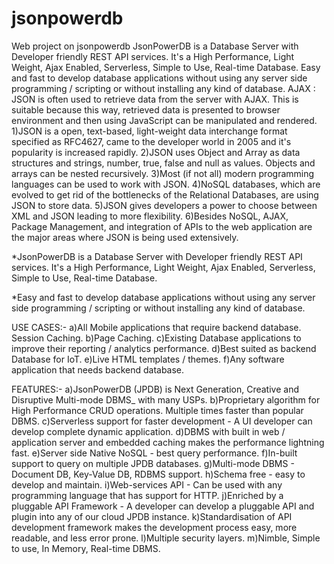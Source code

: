 # jsonpowerdb
Web project on jsonpowerdb
JsonPowerDB is a Database Server with Developer friendly REST API services. It's a High Performance, Light Weight, Ajax Enabled, Serverless, Simple to Use, Real-time Database. Easy and fast to develop database applications without using any server side programming / scripting or without installing any kind of database.
AJAX : JSON is often used to retrieve data from the server with AJAX. This is suitable because this way, retrieved data is presented to browser environment and then using JavaScript can be manipulated and rendered.
1)JSON is a open, text-based, light-weight data interchange format specified as RFC4627, came to the developer world in 2005 and it's popularity is increased rapidly.
2)JSON uses Object and Array as data structures and strings, number, true, false and null as values. Objects and arrays can be nested recursively.
3)Most (if not all) modern programming languages can be used to work with JSON.
4)NoSQL databases, which are evolved to get rid of the bottlenecks of the Relational Databases, are using JSON to store data.
5)JSON gives developers a power to choose between XML and JSON leading to more flexibility.
6)Besides NoSQL, AJAX, Package Management, and integration of APIs to the web application are the major areas where JSON is being used extensively.

*JsonPowerDB is a Database Server with Developer friendly REST API services. It's a High Performance, Light Weight, Ajax Enabled, Serverless, Simple to Use, Real-time Database.

*Easy and fast to develop database applications without using any server side programming / scripting or without installing any kind of database.

USE CASES:-
a)All Mobile applications that require backend database.
Session Caching.
b)Page Caching.
c)Existing Database applications to improve their reporting / analytics performance.
d)Best suited as backend Database for IoT.
e)Live HTML templates / themes.
f)Any software application that needs backend database.

FEATURES:-
a)JsonPowerDB (JPDB) is Next Generation, Creative and Disruptive Multi-mode DBMS_ with many USPs.
b)Proprietary algorithm for High Performance CRUD operations. Multiple times faster than popular DBMS.
c)Serverless support for faster development - A UI developer can develop complete dynamic application.
d)DBMS with built in web / application server and embedded caching makes the performance lightning fast.
e)Server side Native NoSQL - best query performance.
f)In-built support to query on multiple JPDB databases.
g)Multi-mode DBMS - Document DB, Key-Value DB, RDBMS support.
h)Schema free - easy to develop and maintain.
i)Web-services API - Can be used with any programming language that has support for HTTP.
j)Enriched by a pluggable API Framework - A developer can develop a pluggable API and plugin into any of our cloud JPDB instance.
k)Standardisation of API development framework makes the development process easy, more readable, and less error prone.
l)Multiple security layers.
m)Nimble, Simple to use, In Memory, Real-time DBMS.

